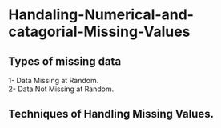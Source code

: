 <h1> Handaling-Numerical-and-catagorial-Missing-Values</h1>  
<h2>Types of missing data</h2> 

 1- Data Missing at Random.  
 2- Data Not Missing at Random.

<h2> Techniques of Handling Missing Values.  
  
